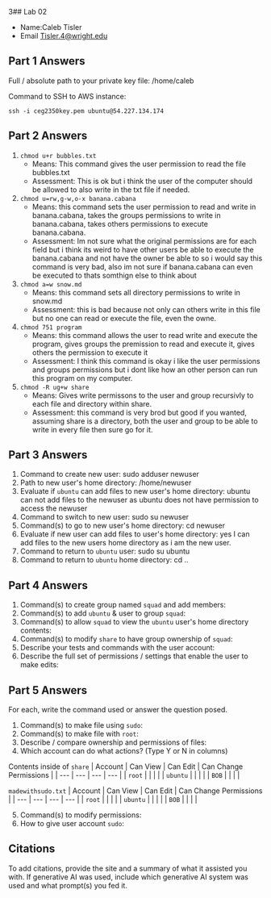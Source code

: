 3## Lab 02

- Name:Caleb Tisler
- Email Tisler.4@wright.edu

## Part 1 Answers

Full / absolute path to your private key file: 
/home/caleb

Command to SSH to AWS instance: 
```
ssh -i ceg2350key.pem ubuntu@54.227.134.174
```

## Part 2 Answers

1. `chmod u+r bubbles.txt`
    - Means: This command gives the user permission to read the file bubbles.txt 
    - Assessment: This is ok but i think the user of the computer should be allowed to also write in the txt file if needed.
2. `chmod u=rw,g-w,o-x banana.cabana`
    - Means: this command sets the user permission to read and write in banana.cabana, takes the groups permissions to write in banana.cabana, takes others permissions to execute banana.cabana.
    - Assessment: Im not sure what the original permissions are for each field but i think its weird to have other users be able to execute the banana.cabana and not have the owner be able to so i would say this command is very bad, also im not sure if banana.cabana can even be executed to thats somthign else to think about
3. `chmod a=w snow.md`
    - Means: this command sets all directory permissions to write in snow.md
    - Assessment: this is bad because not only can others write in this file but no one can read or execute the file, even the owne. 
4. `chmod 751 program`
    - Means: this command allows the user to read write and execute the program, gives groups the premission to read and execute it, gives others the permission to execute it
    - Assessment: I think this command is okay i like the user permissions and groups permissions but i dont like how an other person can run this program on my computer.
5. `chmod -R ug+w share`
    - Means: Gives write permissons to the user and group recursivly to each file and directory within share.
    - Assessment: this command is very brod but good if you wanted, assuming share is a directory, both the user and group to be able to write in every file then sure go for it.  

## Part 3 Answers

1. Command to create new user: sudo adduser newuser
2. Path to new user's home directory: /home/newuser
3. Evaluate if `ubuntu` can add files to new user's home directory: ubuntu can not add files to the newuser as ubuntu does not have permission to access the newuser
4. Command to switch to new user: sudo su newuser
5. Command(s) to go to new user's home directory: cd newuser
6. Evaluate if new user can add files to user's home directory: yes I can add files to the new users home directory as i am the new user.
7. Command to return to `ubuntu` user: sudo su ubuntu
8. Command to return to `ubuntu` home directory: cd ..

## Part 4 Answers

1. Command(s) to create group named `squad` and add members:
2. Command(s) to add `ubuntu` & user to group `squad`:
3. Command(s) to allow `squad` to view the `ubuntu` user's home directory contents:
4. Command(s) to modify `share` to have group ownership of `squad`:
5. Describe your tests and commands with the user account:
6. Describe the full set of permissions / settings that enable the user to make edits:

## Part 5 Answers

For each, write the command used or answer the question posed.

1. Command(s) to make file using `sudo`: 
2. Command(s) to make file with `root`:
3. Describe / compare ownership and permissions of files:
4. Which account can do what actions? (Type Y or N in columns)

Contents inside of `share`
| Account   | Can View  | Can Edit  | Can Change Permissions    |
| ---       | ---       | ---       | ---                       |
| `root`    |           |           |                           |
| `ubuntu`  |           |           |                           |
| `BOB`     |           |           |                           |

`madewithsudo.txt`
| Account   | Can View  | Can Edit  | Can Change Permissions    |
| ---       | ---       | ---       | ---                       |
| `root`    |           |           |                           |
| `ubuntu`  |           |           |                           |
| `BOB`     |           |           |                           |

5. Command(s) to modify permissions:
6. How to give user account `sudo`:

## Citations

To add citations, provide the site and a summary of what it assisted you with.  If generative AI was used, include which generative AI system was used and what prompt(s) you fed it.
